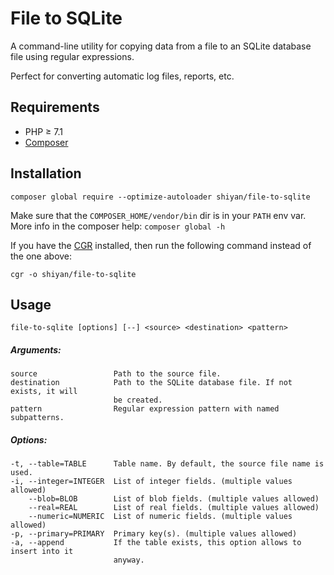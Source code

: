 # File to SQLite

A command-line utility for copying data from a file to an SQLite database file
using regular expressions.

Perfect for converting automatic log files, reports, etc.

## Requirements

* PHP &ge; 7.1
* [Composer](https://getcomposer.org)

## Installation

```
composer global require --optimize-autoloader shiyan/file-to-sqlite
```

Make sure that the `COMPOSER_HOME/vendor/bin` dir is in your `PATH` env var.
More info in the composer help: `composer global -h`

If you have the [CGR](https://github.com/consolidation/cgr) installed, then run
the following command instead of the one above:

```
cgr -o shiyan/file-to-sqlite
```

## Usage

```
file-to-sqlite [options] [--] <source> <destination> <pattern>
```

##### Arguments:
```
source                 Path to the source file.
destination            Path to the SQLite database file. If not exists, it will
                       be created.
pattern                Regular expression pattern with named subpatterns.
```

##### Options:
```
-t, --table=TABLE      Table name. By default, the source file name is used.
-i, --integer=INTEGER  List of integer fields. (multiple values allowed)
    --blob=BLOB        List of blob fields. (multiple values allowed)
    --real=REAL        List of real fields. (multiple values allowed)
    --numeric=NUMERIC  List of numeric fields. (multiple values allowed)
-p, --primary=PRIMARY  Primary key(s). (multiple values allowed)
-a, --append           If the table exists, this option allows to insert into it
                       anyway.
```
